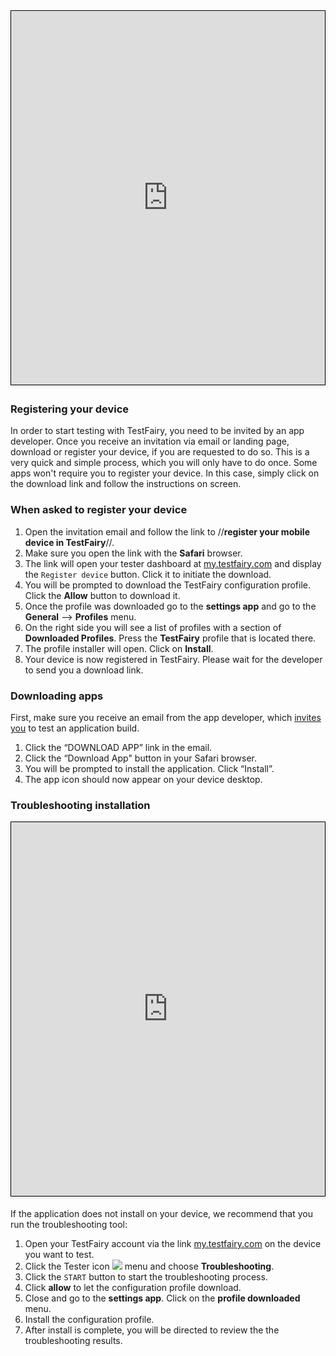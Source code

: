 
<!---iframe width="854" height="480" src="https://www.youtube.com/embed/YqhiGrh7vjc" frameborder="0" allow="autoplay; encrypted-media" allowfullscreen></iframe--->

<iframe width="800" height="600" frameborder="0" allowfullscreen="true" style="box-sizing: border-box; margin-bottom:5px; max-width: 100%; border: 1px solid rgba(0,0,0,1); background-color: rgba(255,255,255,0); box-shadow: 0px 2px 4px rgba(0,0,0,0.1);" src="https://testfairy.fleeq.io/l/0drh0k8ux8-f0t37mznbz"></iframe>


### Registering your device

In order to start testing with TestFairy, you need to be invited by an app developer.
Once you receive an invitation via email or landing page, download or register your device, if you are requested to do so.
This is a very quick and simple process, which you will only have to do once.
Some apps won't require you to register your device. In this case, simply click on the download link and follow the instructions on screen. 

### When asked to register your device

1. Open the invitation email and follow the link to //**register your mobile device in TestFairy**//.
2. Make sure you open the link with the **Safari** browser.
3. The link will open your tester dashboard at [my.testfairy.com](https://my.testfairy.com) and display the `Register device` button. Click it to initiate the download.
4. You will be prompted to download the TestFairy configuration profile. Click the **Allow** button to download it.
5. Once the profile was downloaded go to the **settings app** and  go to the **General** --> **Profiles** menu.
6. On the right side you will see a list of profiles with a section of **Downloaded Profiles**. Press the **TestFairy** profile that is located there.
7. The profile installer will open. Click on **Install**.
8. Your device is now registered in TestFairy. Please wait for the developer to send you a download link.


### Downloading apps

First, make sure you receive an email from the app developer, which [invites you](/App_Distribution/Distributing_Your_Apps.html) to test an application build.

1. Click the “DOWNLOAD APP” link in the email.
2. Click the “Download App" button in your Safari browser.
3. You will be prompted to install the application. Click “Install”.
4. The app icon should now appear on your device desktop. 


### Troubleshooting installation

<iframe width="800" height="600" frameborder="0" allowfullscreen="true" style="box-sizing: border-box; margin-bottom:5px; max-width: 100%; border: 1px solid rgba(0,0,0,1); background-color: rgba(255,255,255,0); box-shadow: 0px 2px 4px rgba(0,0,0,0.1);" src="https://testfairy.fleeq.io/l/8kblwik5sc-d1udj9q6hh"></iframe>

If the application does not install on your device, we recommend that you run the troubleshooting tool:

1. Open your TestFairy account via the link [my.testfairy.com](https://my.testfairy.com) on the device you want to test.
2. Click the Tester icon ![](/img/tester/tester-icon-1.png) menu and choose **Troubleshooting**.
3. Click the `START` button to start the troubleshooting process.
4. Click **allow** to let the configuration profile download.
5. Close and go to the **settings app**. Click on the **profile downloaded** menu.
6. Install the configuration profile.
5. After install is complete, you will be directed to review the the troubleshooting results.

